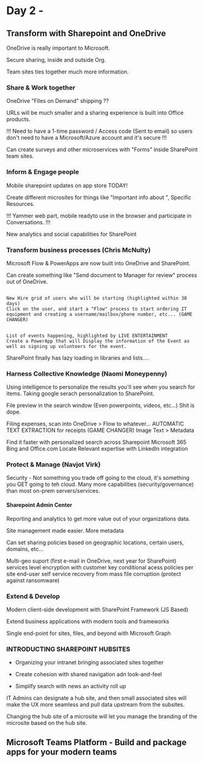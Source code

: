 # Day 2 - 

## Transform with Sharepoint and OneDrive

OneDrive is really important to Microsoft.

Secure sharing, inside and outside Org.

Team sites ties together much more information.

### Share & Work together

OneDrive "FIles on Demand" shipping ??

URLs will be much smaller and a sharing experience is built into Office products.

!!! Need to have a 1-time password / Access code (Sent to email) so users don't need to have a Microsoft/Azure account and it's secure !!!

Can create surveys and other microservices with "Forms" inside SharePoint team sites.

### Inform & Engage people

Mobile sharepoint updates on app store TODAY!

Create different microsites for things like "Important info about <EVENT>", Specific Resources. 

!!! Yammer web part, mobile readyto use in the browser and participate in Conversations. !!!

New analytics and social capabilities for SharePoint

### Transform business processes (Chris McNulty)

Microsoft Flow & PowerApps are now built into OneDrive and SharePoint.

Can create something like "Send document to Manager for review" process out of OneDrive. 


```` HR Site

New Hire grid of users who will be starting (highlighted within 30 days)
Click on the user, and start a "Flow" process to start ordering IT equipment and creating a username/mailbox/phone number, etc... (GAME CHANGER)
````

```` Event List

List of events happening, highlighted by LIVE ENTERTAINMENT
Create a PowerApp that will Display the information of the Event as well as signing up volunteers for the event.
````

SharePoint finally has lazy loading in libraries and lists....

### Harness Collective Knowledge (Naomi Moneypenny)

Using intelligence to personalize the results you'll see when you search for items. Taking google serach personalization to SharePoint.

File preview in the search window (Even powerpoints, videos, etc...) Shit is dope.

Filing expenses, scan into OneDrive > Flow to whatever... AUTOMATIC TEXT EXTRACTION for receipts (GAME CHANGER)         Image Text > Metadata

Find it faster with personalized search across Sharepoint Microsoft 365 Bing and Office.com
Locate Relevant expertise with LinkedIn integration

### Protect & Manage (Navjot Virk)

Security - Not something you trade off going to the cloud, it's something you GET going to teh cloud. Many more capabilities (security/governance) than most on-prem servers/services.

#### Sharepoint Admin Center

Reporting and analytics to get more value out of your organizations data.

Site management made easier. More metadata

Can set sharing policies based on geographic locations, certain users, domains, etc...

Multi-geo suport (first e-mail in OneDrive, next year for SharePoint)
services level encryption with customer key
conditional acess policies per site
end-user self service recovery from mass file corruption (protect against ransomware)

### Extend & Develop

Modern client-side development with SharePoint Framework (JS Based)

Extend business applications with modern tools and frameworks

Single end-point for sites, files, and beyond with Microsoft Graph


### INTRODUCTING SHAREPOINT HUBSITES

- Organizing your intranet bringing associated sites together

- Create cohesion with shared navigation adn look-and-feel

- Simplify search with news an activity roll up

IT Admins can designate a hub site, and then small associated sites will make the UX more seamless and pull data upstream from the subsites.

Changing the hub site of a microsite will let you manage the branding of the microsite based on the hub site.


## Microsoft Teams Platform - Build and package apps for your modern teams

